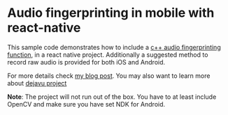 # Audio fingerprinting in mobile with react-native

This sample code demonstrates how to include a [c++ audio fingerprinting function](https://github.com/salsowelim/dejavu_cpp_port), in a react native project. Additionally a suggested method to record raw audio is provided for both iOS and Android. 

For more details check [my blog post](http://en.suliman.ws/posts/mafp). You may also want to learn more about [dejavu project](https://github.com/worldveil/dejavu)

**Note**: The project will not run out of the box. You have to at least include OpenCV and make sure you have set NDK for Android.

